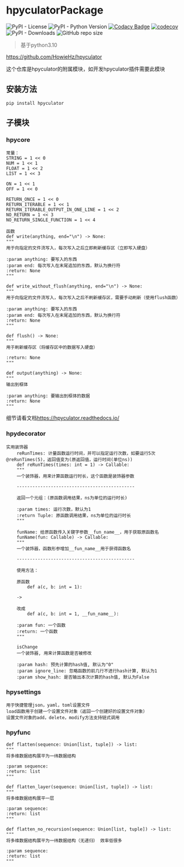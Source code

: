 # hpyculatorPackage

![PyPI - License](https://img.shields.io/pypi/l/hpyculator)
![PyPI - Python Version](https://img.shields.io/pypi/pyversions/hpyculator)
[![Codacy Badge](https://app.codacy.com/project/badge/Grade/f276a62341d647d08cd3c3dd275097ff)](https://www.codacy.com/gh/HowieHz/hpyculatorPackage/dashboard?utm_source=github.com&amp;utm_medium=referral&amp;utm_content=HowieHz/hpyculatorPackage&amp;utm_campaign=Badge_Grade)
[![codecov](https://codecov.io/gh/HowieHz/hpyculatorPackage/branch/main/graph/badge.svg?token=TVF40RMPMA)](https://codecov.io/gh/HowieHz/hpyculatorPackage)
![PyPI - Downloads](https://img.shields.io/pypi/dm/hpyculator)
![GitHub repo size](https://img.shields.io/github/repo-size/HowieHz/hpyculatorPackage)

>基于python3.10

<https://github.com/HowieHz/hpyculator>

这个仓库是hpyculator的附属模块，如开发hpyculator插件需要此模块

## 安装方法

`pip install hpyculator`

## 子模块

### hpycore

    常量：
    STRING = 1 << 0
    NUM = 1 << 1
    FLOAT = 1 << 2
    LIST = 1 << 3
    
    ON = 1 << 1
    OFF = 1 << 0

    RETURN_ONCE = 1 << 0
    RETURN_ITERABLE = 1 << 1
    RETURN_ITERABLE_OUTPUT_IN_ONE_LINE = 1 << 2
    NO_RETURN = 1 << 3
    NO_RETURN_SINGLE_FUNCTION = 1 << 4

    函数
    def write(anything, end="\n") -> None:
    """
    用于向指定的文件流写入，每次写入之后立即刷新缓存区（立即写入硬盘）

    :param anything: 要写入的东西
    :param end: 每次写入在末尾追加的东西，默认为换行符
    :return: None
    """

    def write_without_flush(anything, end="\n") -> None:
    """
    用于向指定的文件流写入，每次写入之后不刷新缓存区，需要手动刷新（使用flush函数）

    :param anything: 要写入的东西
    :param end: 每次写入在末尾追加的东西，默认为换行符
    :return: None
    """

    def flush() -> None:
    """
    用于刷新缓存区（将缓存区中的数据写入硬盘）

    :return: None
    """

    def output(anything) -> None:
    """
    输出到框体

    :param anything: 要输出到框体的数据
    :return: None
    """

细节请看文档<https://hpyculator.readthedocs.io/>

### hpydecorator

    实用装饰器
        reRunTimes: 计量函数运行时间，并可以指定运行次数，如要运行5次 @reRunTimes(5)，返回值变为(原返回值，运行时间(单位ns))
        def reRunTimes(times: int = 1) -> Callable:
        """
        一个装饰器，用来计算函数运行时长，这个函数是装饰器参数
        
        ---------------------------------------------
        
        返回一个元组：(原函数调用结果，ns为单位的运行时长)
        
        :param times: 运行次数，默认为1
        :return Tuple: 原函数调用结果，ns为单位的运行时长
        """       

        funName: 给原函数传入关键字参数__fun_name__，用于获取原函数名
        funName(fun: Callable) -> Callable:
        """
        一个装饰器，函数形参增加__fun_name__用于获得函数名
    
        ---------------------------------------------
    
        使用方法：
    
        原函数
            def a(c, b: int = 1):
    
        ->
    
        改成
            def a(c, b: int = 1, __fun_name__):
    
        :param fun: 一个函数
        :return: 一个函数
        """

        isChange
        一个装饰器, 用来计算函数是否被修改

        :param hash: 预先计算的hash值, 默认为"0"
        :param ignore_line: 忽略函数的前几行不进行hash计算, 默认为1
        :param show_hash: 是否输出本次计算的hash值, 默认为False

### hpysettings

    用于快捷管理json，yaml，toml设置文件
    load函数用于创建一个设置文件对象（返回一个创建好的设置文件对象）
    设置文件对象的add，delete，modify方法支持链式调用

### hpyfunc

    def flatten(sequence: Union[list, tuple]) -> list:
    """
    将多维数据结构展平为一纬数据结构

    :param sequence:
    :return: list
    """
    
    def flatten_layer(sequence: Union[list, tuple]) -> list:
    """
    将多维数据结构展平一层

    :param sequence:
    :return: list
    """

    def flatten_no_recursion(sequence: Union[list, tuple]) -> list:
    """
    将多维数据结构展平为一纬数据结构（无递归） 效率低很多

    :param sequence:
    :return: list
    """
